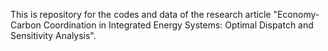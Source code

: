 This is repository for the codes and data of the research article "Economy-Carbon Coordination in Integrated Energy Systems: Optimal Dispatch and Sensitivity Analysis".
